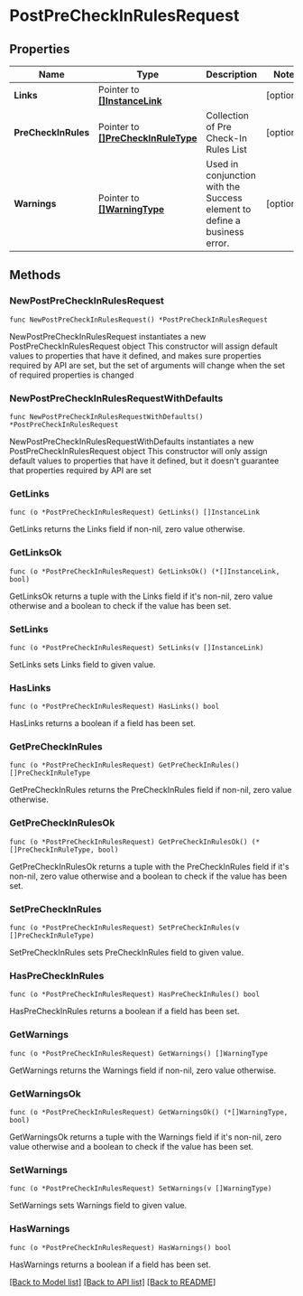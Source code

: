 # PostPreCheckInRulesRequest

## Properties

Name | Type | Description | Notes
------------ | ------------- | ------------- | -------------
**Links** | Pointer to [**[]InstanceLink**](InstanceLink.md) |  | [optional] 
**PreCheckInRules** | Pointer to [**[]PreCheckInRuleType**](PreCheckInRuleType.md) | Collection of Pre Check-In Rules List | [optional] 
**Warnings** | Pointer to [**[]WarningType**](WarningType.md) | Used in conjunction with the Success element to define a business error. | [optional] 

## Methods

### NewPostPreCheckInRulesRequest

`func NewPostPreCheckInRulesRequest() *PostPreCheckInRulesRequest`

NewPostPreCheckInRulesRequest instantiates a new PostPreCheckInRulesRequest object
This constructor will assign default values to properties that have it defined,
and makes sure properties required by API are set, but the set of arguments
will change when the set of required properties is changed

### NewPostPreCheckInRulesRequestWithDefaults

`func NewPostPreCheckInRulesRequestWithDefaults() *PostPreCheckInRulesRequest`

NewPostPreCheckInRulesRequestWithDefaults instantiates a new PostPreCheckInRulesRequest object
This constructor will only assign default values to properties that have it defined,
but it doesn't guarantee that properties required by API are set

### GetLinks

`func (o *PostPreCheckInRulesRequest) GetLinks() []InstanceLink`

GetLinks returns the Links field if non-nil, zero value otherwise.

### GetLinksOk

`func (o *PostPreCheckInRulesRequest) GetLinksOk() (*[]InstanceLink, bool)`

GetLinksOk returns a tuple with the Links field if it's non-nil, zero value otherwise
and a boolean to check if the value has been set.

### SetLinks

`func (o *PostPreCheckInRulesRequest) SetLinks(v []InstanceLink)`

SetLinks sets Links field to given value.

### HasLinks

`func (o *PostPreCheckInRulesRequest) HasLinks() bool`

HasLinks returns a boolean if a field has been set.

### GetPreCheckInRules

`func (o *PostPreCheckInRulesRequest) GetPreCheckInRules() []PreCheckInRuleType`

GetPreCheckInRules returns the PreCheckInRules field if non-nil, zero value otherwise.

### GetPreCheckInRulesOk

`func (o *PostPreCheckInRulesRequest) GetPreCheckInRulesOk() (*[]PreCheckInRuleType, bool)`

GetPreCheckInRulesOk returns a tuple with the PreCheckInRules field if it's non-nil, zero value otherwise
and a boolean to check if the value has been set.

### SetPreCheckInRules

`func (o *PostPreCheckInRulesRequest) SetPreCheckInRules(v []PreCheckInRuleType)`

SetPreCheckInRules sets PreCheckInRules field to given value.

### HasPreCheckInRules

`func (o *PostPreCheckInRulesRequest) HasPreCheckInRules() bool`

HasPreCheckInRules returns a boolean if a field has been set.

### GetWarnings

`func (o *PostPreCheckInRulesRequest) GetWarnings() []WarningType`

GetWarnings returns the Warnings field if non-nil, zero value otherwise.

### GetWarningsOk

`func (o *PostPreCheckInRulesRequest) GetWarningsOk() (*[]WarningType, bool)`

GetWarningsOk returns a tuple with the Warnings field if it's non-nil, zero value otherwise
and a boolean to check if the value has been set.

### SetWarnings

`func (o *PostPreCheckInRulesRequest) SetWarnings(v []WarningType)`

SetWarnings sets Warnings field to given value.

### HasWarnings

`func (o *PostPreCheckInRulesRequest) HasWarnings() bool`

HasWarnings returns a boolean if a field has been set.


[[Back to Model list]](../README.md#documentation-for-models) [[Back to API list]](../README.md#documentation-for-api-endpoints) [[Back to README]](../README.md)


